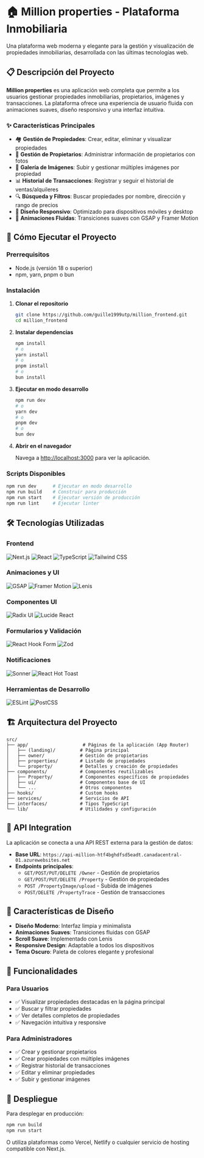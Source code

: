 # 🏠 Million properties - Plataforma Inmobiliaria

Una plataforma web moderna y elegante para la gestión y visualización de propiedades inmobiliarias, desarrollada con las últimas tecnologías web.

## 📋 Descripción del Proyecto

**Million properties** es una aplicación web completa que permite a los usuarios gestionar propiedades inmobiliarias, propietarios, imágenes y transacciones. La plataforma ofrece una experiencia de usuario fluida con animaciones suaves, diseño responsivo y una interfaz intuitiva.

### ✨ Características Principales

- 🏘️ **Gestión de Propiedades**: Crear, editar, eliminar y visualizar propiedades
- 👥 **Gestión de Propietarios**: Administrar información de propietarios con fotos
- 📸 **Galería de Imágenes**: Subir y gestionar múltiples imágenes por propiedad
- 📊 **Historial de Transacciones**: Registrar y seguir el historial de ventas/alquileres
- 🔍 **Búsqueda y Filtros**: Buscar propiedades por nombre, dirección y rango de precios
- 📱 **Diseño Responsivo**: Optimizado para dispositivos móviles y desktop
- 🎨 **Animaciones Fluidas**: Transiciones suaves con GSAP y Framer Motion

## 🚀 Cómo Ejecutar el Proyecto

### Prerrequisitos

- Node.js (versión 18 o superior)
- npm, yarn, pnpm o bun

### Instalación

1. **Clonar el repositorio**
   ```bash
   git clone https://github.com/guille1999utp/million_frontend.git
   cd million_frontend
   ```

2. **Instalar dependencias**
   ```bash
   npm install
   # o
   yarn install
   # o
   pnpm install
   # o
   bun install
   ```

3. **Ejecutar en modo desarrollo**
   ```bash
   npm run dev
   # o
   yarn dev
   # o
   pnpm dev
   # o
   bun dev
   ```

4. **Abrir en el navegador**
   
   Navega a [http://localhost:3000](http://localhost:3000) para ver la aplicación.

### Scripts Disponibles

```bash
npm run dev      # Ejecutar en modo desarrollo
npm run build    # Construir para producción
npm run start    # Ejecutar versión de producción
npm run lint     # Ejecutar linter
```

## 🛠️ Tecnologías Utilizadas

### Frontend
![Next.js](https://img.shields.io/badge/Next.js-15.5.2-black?style=for-the-badge&logo=next.js&logoColor=white)
![React](https://img.shields.io/badge/React-19.1.0-blue?style=for-the-badge&logo=react&logoColor=white)
![TypeScript](https://img.shields.io/badge/TypeScript-5.0-blue?style=for-the-badge&logo=typescript&logoColor=white)
![Tailwind CSS](https://img.shields.io/badge/Tailwind_CSS-4.0-38B2AC?style=for-the-badge&logo=tailwind-css&logoColor=white)

### Animaciones y UI
![GSAP](https://img.shields.io/badge/GSAP-3.13.0-88CE02?style=for-the-badge&logo=greensock&logoColor=white)
![Framer Motion](https://img.shields.io/badge/Framer_Motion-12.23.12-0055FF?style=for-the-badge&logo=framer&logoColor=white)
![Lenis](https://img.shields.io/badge/Lenis-1.3.11-000000?style=for-the-badge)

### Componentes UI
![Radix UI](https://img.shields.io/badge/Radix_UI-1.1.15-161618?style=for-the-badge&logo=radix-ui&logoColor=white)
![Lucide React](https://img.shields.io/badge/Lucide_React-0.542.0-FF6B6B?style=for-the-badge)

### Formularios y Validación
![React Hook Form](https://img.shields.io/badge/React_Hook_Form-7.62.0-EC5990?style=for-the-badge&logo=react-hook-form&logoColor=white)
![Zod](https://img.shields.io/badge/Zod-4.1.5-3E67B1?style=for-the-badge&logo=zod&logoColor=white)

### Notificaciones
![Sonner](https://img.shields.io/badge/Sonner-2.0.7-000000?style=for-the-badge)
![React Hot Toast](https://img.shields.io/badge/React_Hot_Toast-2.6.0-FF6B6B?style=for-the-badge)

### Herramientas de Desarrollo
![ESLint](https://img.shields.io/badge/ESLint-9.0-4B32C3?style=for-the-badge&logo=eslint&logoColor=white)
![PostCSS](https://img.shields.io/badge/PostCSS-4.0-DD3A0A?style=for-the-badge&logo=postcss&logoColor=white)

## 🏗️ Arquitectura del Proyecto

```
src/
├── app/                    # Páginas de la aplicación (App Router)
│   ├── (landing)/         # Página principal
│   ├── owner/             # Gestión de propietarios
│   ├── properties/        # Listado de propiedades
│   └── property/          # Detalles y creación de propiedades
├── components/            # Componentes reutilizables
│   ├── Property/          # Componentes específicos de propiedades
│   ├── ui/                # Componentes base de UI
│   └── ...                # Otros componentes
├── hooks/                 # Custom hooks
├── services/              # Servicios de API
├── interfaces/            # Tipos TypeScript
└── lib/                   # Utilidades y configuración
```

## 🔌 API Integration

La aplicación se conecta a una API REST externa para la gestión de datos:

- **Base URL**: `https://api-million-htf4bghdfsd5eadt.canadacentral-01.azurewebsites.net`
- **Endpoints principales**:
  - `GET/POST/PUT/DELETE /Owner` - Gestión de propietarios
  - `GET/POST/PUT/DELETE /Property` - Gestión de propiedades
  - `POST /PropertyImage/upload` - Subida de imágenes
  - `POST/DELETE /PropertyTrace` - Gestión de transacciones

## 🎨 Características de Diseño

- **Diseño Moderno**: Interfaz limpia y minimalista
- **Animaciones Suaves**: Transiciones fluidas con GSAP
- **Scroll Suave**: Implementado con Lenis
- **Responsive Design**: Adaptable a todos los dispositivos
- **Tema Oscuro**: Paleta de colores elegante y profesional

## 📱 Funcionalidades

### Para Usuarios
- ✅ Visualizar propiedades destacadas en la página principal
- ✅ Buscar y filtrar propiedades
- ✅ Ver detalles completos de propiedades
- ✅ Navegación intuitiva y responsive

### Para Administradores
- ✅ Crear y gestionar propietarios
- ✅ Crear propiedades con múltiples imágenes
- ✅ Registrar historial de transacciones
- ✅ Editar y eliminar propiedades
- ✅ Subir y gestionar imágenes

## 🚀 Despliegue

Para desplegar en producción:

```bash
npm run build
npm run start
```

O utiliza plataformas como Vercel, Netlify o cualquier servicio de hosting compatible con Next.js.

